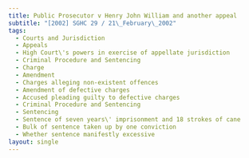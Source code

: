```yaml
---
title: Public Prosecutor v Henry John William and another appeal
subtitle: "[2002] SGHC 29 / 21\_February\_2002"
tags:
  - Courts and Jurisdiction
  - Appeals
  - High Court\'s powers in exercise of appellate jurisdiction
  - Criminal Procedure and Sentencing
  - Charge
  - Amendment
  - Charges alleging non-existent offences
  - Amendment of defective charges
  - Accused pleading guilty to defective charges
  - Criminal Procedure and Sentencing
  - Sentencing
  - Sentence of seven years\' imprisonment and 18 strokes of cane
  - Bulk of sentence taken up by one conviction
  - Whether sentence manifestly excessive
layout: single
---
```


